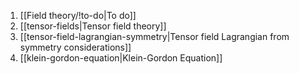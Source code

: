 1. [[Field theory/!to-do|To do]]
2. [[tensor-fields|Tensor field theory]]
3. [[tensor-field-lagrangian-symmetry|Tensor field Lagrangian from symmetry considerations]]
4. [[klein-gordon-equation|Klein-Gordon Equation]]




